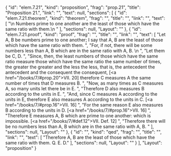 {
  "id": "elem.7.21",
  "kind": "proposition",
  "frag": "prop.21",
  "title": "Proposition 21.",
  "link": "",
  "text": null,
  "sections": [
    {
      "id": "elem.7.21.theorem",
      "kind": "theorem",
      "frag": "",
      "title": "",
      "link": "",
      "text": [
        "\n       Numbers prime to one another are the least of those which have the same ratio with them.\n      "
      ],
      "sections": null,
      "Layout": ""
    },
    {
      "id": "elem.7.21.proof",
      "kind": "proof",
      "frag": "",
      "title": "",
      "link": "",
      "text": [
        "Let A, B be numbers prime to one another; I say that A, B are the least of those which have the same ratio with them. ",
        "For, if not, there will be some numbers less than A, B which are in the same ratio with A, B. \n      ",
        "Let them be C, D. ",
        "Since, then, the least numbers of those which have the same ratio measure those which have the same ratio the same number of times, the greater the greater and the less the less, that is, the antecedent the antecedent and the consequent the consequent, [<a href=\"/books/7/#prop.20\">VII. 20</a>] therefore C measures A the same number of times that D measures B. ",
        "Now, as many times as C measures A, so many units let there be in E. ",
        "Therefore D also measures B according to the units in E. ",
        "And, since C measures A according to the units in E, therefore E also measures A according to the units in C. [<a href=\"/books/7/#prop.16\">VII. 16</a>] ",
        "For the same reason E also measures B according to the units in D. [<a href=\"/books/7/#prop.16\">VII. 16</a>] ",
        "Therefore E measures A, B which are prime to one another: which is impossible. [<a href=\"/books/7/#def.12\">VII. Def. 12</a>] ",
        "Therefore there will be no numbers less than A, B which are in the same ratio with A, B. "
      ],
      "sections": null,
      "Layout": ""
    },
    {
      "id": "",
      "kind": "qed",
      "frag": "",
      "title": "",
      "link": "",
      "text": [
        "Therefore A, B are the least of those which have the same ratio with them. Q. E. D."
      ],
      "sections": null,
      "Layout": ""
    }
  ],
  "Layout": "proposition"
}

